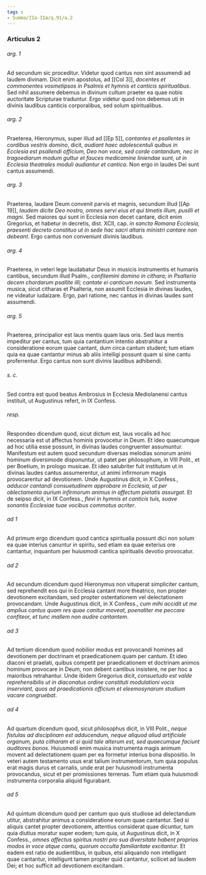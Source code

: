 ```yaml
---
tags : 
- Summa/IIa-IIæ/q.91/a.2
---
```


### Articulus 2

###### arg. 1
Ad secundum sic proceditur. Videtur quod cantus non sint assumendi ad laudem divinam. Dicit enim apostolus, ad [[Col 3]], *docentes et commonentes vosmetipsos in Psalmis et hymnis et canticis spiritualibus*. Sed nihil assumere debemus in divinum cultum praeter ea quae nobis auctoritate Scripturae traduntur. Ergo videtur quod non debemus uti in divinis laudibus canticis corporalibus, sed solum spiritualibus.

###### arg. 2
Praeterea, Hieronymus, super illud ad [[Ep 5]], *cantantes et psallentes in cordibus vestris domino*, dicit, *audiant haec adolescentuli quibus in Ecclesia est psallendi officium, Deo non voce, sed corde cantandum, nec in tragoediarum modum guttur et fauces medicamine liniendae sunt, ut in Ecclesia theatrales moduli audiantur et cantica*. Non ergo in laudes Dei sunt cantus assumendi.

###### arg. 3
Praeterea, laudare Deum convenit parvis et magnis, secundum illud [[Ap 19]], *laudem dicite Deo nostro, omnes servi eius et qui timetis illum, pusilli et magni*. Sed maiores qui sunt in Ecclesia non decet cantare, dicit enim Gregorius, et habetur in decretis, dist. XCII, cap. *in sancta Romana Ecclesia, praesenti decreto constituo ut in sede hac sacri altaris ministri cantare non debeant*. Ergo cantus non conveniunt divinis laudibus.

###### arg. 4
Praeterea, in veteri lege laudabatur Deus in musicis instrumentis et humanis cantibus, secundum illud Psalm., *confitemini domino in cithara; in Psalterio decem chordarum psallite illi; cantate ei canticum novum*. Sed instrumenta musica, sicut citharas et Psalteria, non assumit Ecclesia in divinas laudes, ne videatur iudaizare. Ergo, pari ratione, nec cantus in divinas laudes sunt assumendi.

###### arg. 5
Praeterea, principalior est laus mentis quam laus oris. Sed laus mentis impeditur per cantus, tum quia cantantium intentio abstrahitur a consideratione eorum quae cantant, dum circa cantum student; tum etiam quia ea quae cantantur minus ab aliis intelligi possunt quam si sine cantu proferrentur. Ergo cantus non sunt divinis laudibus adhibendi.

###### s. c.
Sed contra est quod beatus Ambrosius in Ecclesia Mediolanensi cantus instituit, ut Augustinus refert, in IX Confess.

###### resp.
Respondeo dicendum quod, sicut dictum est, laus vocalis ad hoc necessaria est ut affectus hominis provocetur in Deum. Et ideo quaecumque ad hoc utilia esse possunt, in divinas laudes congruenter assumuntur. Manifestum est autem quod secundum diversas melodias sonorum animi hominum diversimode disponuntur, ut patet per philosophum, in VIII Polit., et per Boetium, in prologo musicae. Et ideo salubriter fuit institutum ut in divinas laudes cantus assumerentur, ut animi infirmorum magis provocarentur ad devotionem. Unde Augustinus dicit, in X Confess., *adducor cantandi consuetudinem approbare in Ecclesia, ut per oblectamenta aurium infirmorum animus in affectum pietatis assurgat*. Et de seipso dicit, in IX Confess., *flevi in hymnis et canticis tuis, suave sonantis Ecclesiae tuae vocibus commotus acriter*.

###### ad 1
Ad primum ergo dicendum quod cantica spiritualia possunt dici non solum ea quae interius canuntur in spiritu, sed etiam ea quae exterius ore cantantur, inquantum per huiusmodi cantica spiritualis devotio provocatur.

###### ad 2
Ad secundum dicendum quod Hieronymus non vituperat simpliciter cantum, sed reprehendit eos qui in Ecclesia cantant more theatrico, non propter devotionem excitandam, sed propter ostentationem vel delectationem provocandam. Unde Augustinus dicit, in X Confess., *cum mihi accidit ut me amplius cantus quam res quae canitur moveat, poenaliter me peccare confiteor, et tunc mallem non audire cantantem*.

###### ad 3
Ad tertium dicendum quod nobilior modus est provocandi homines ad devotionem per doctrinam et praedicationem quam per cantum. Et ideo diaconi et praelati, quibus competit per praedicationem et doctrinam animos hominum provocare in Deum, non debent cantibus insistere, ne per hoc a maioribus retrahantur. Unde ibidem Gregorius dicit, *consuetudo est valde reprehensibilis ut in diaconatus ordine constituti modulationi vocis inserviant, quos ad praedicationis officium et eleemosynarum studium vacare congruebat*.

###### ad 4
Ad quartum dicendum quod, sicut philosophus dicit, in VIII Polit., *neque fistulas ad disciplinam est adducendum, neque aliquod aliud artificiale organum, puta citharam et si quid tale alterum est, sed quaecumque faciunt auditores bonos*. Huiusmodi enim musica instrumenta magis animum movent ad delectationem quam per ea formetur interius bona dispositio. In veteri autem testamento usus erat talium instrumentorum, tum quia populus erat magis durus et carnalis, unde erat per huiusmodi instrumenta provocandus, sicut et per promissiones terrenas. Tum etiam quia huiusmodi instrumenta corporalia aliquid figurabant.

###### ad 5
Ad quintum dicendum quod per cantum quo quis studiose ad delectandum utitur, abstrahitur animus a consideratione eorum quae cantantur. Sed si aliquis cantet propter devotionem, attentius considerat quae dicuntur, tum quia diutius moratur super eodem; tum quia, ut Augustinus dicit, in X Confess., *omnes affectus spiritus nostri pro sua diversitate habent proprios modos in voce atque cantu, quorum occulta familiaritate excitantur*. Et eadem est ratio de audientibus, in quibus, etsi aliquando non intelligant quae cantantur, intelligunt tamen propter quid cantantur, scilicet ad laudem Dei; et hoc sufficit ad devotionem excitandam.

